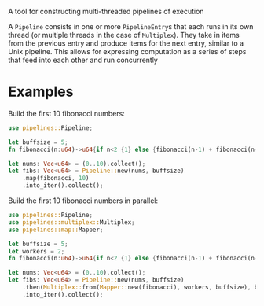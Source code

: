 A tool for constructing multi-threaded pipelines of execution

A `Pipeline` consists in one or more `PipelineEntry`s that each runs in its
own thread (or multiple threads in the case of `Multiplex`). They take in
items from the previous entry and produce items for the next entry, similar
to a Unix pipeline. This allows for expressing computation as a series of
steps that feed into each other and run concurrently

# Examples

Build the first 10 fibonacci numbers:

```rust
use pipelines::Pipeline;

let buffsize = 5;
fn fibonacci(n:u64)->u64{if n<2 {1} else {fibonacci(n-1) + fibonacci(n-2)}}

let nums: Vec<u64> = (0..10).collect();
let fibs: Vec<u64> = Pipeline::new(nums, buffsize)
    .map(fibonacci, 10)
    .into_iter().collect();
```

Build the first 10 fibonacci numbers in parallel:

```rust
use pipelines::Pipeline;
use pipelines::multiplex::Multiplex;
use pipelines::map::Mapper;

let buffsize = 5;
let workers = 2;
fn fibonacci(n:u64)->u64{if n<2 {1} else {fibonacci(n-1) + fibonacci(n-2)}}

let nums: Vec<u64> = (0..10).collect();
let fibs: Vec<u64> = Pipeline::new(nums, buffsize)
    .then(Multiplex::from(Mapper::new(fibonacci), workers, buffsize), buffsize)
    .into_iter().collect();
```